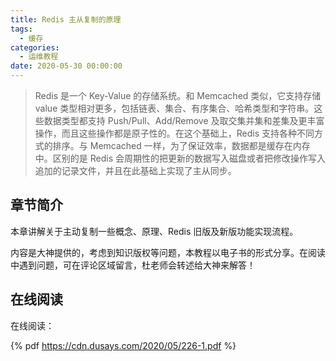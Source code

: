 ```yaml
---
title: Redis 主从复制的原理
tags:
  - 缓存
categories:
  - 运维教程
date: 2020-05-30 00:00:00
---
```


> Redis 是一个 Key-Value 的存储系统。和 Memcached 类似，它支持存储 value 类型相对更多，包括链表、集合、有序集合、哈希类型和字符串。这些数据类型都支持 Push/Pull、Add/Remove 及取交集并集和差集及更丰富操作，而且这些操作都是原子性的。在这个基础上，Redis 支持各种不同方式的排序。与 Memcached 一样，为了保证效率，数据都是缓存在内存中。区别的是 Redis 会周期性的把更新的数据写入磁盘或者把修改操作写入追加的记录文件，并且在此基础上实现了主从同步。

<!-- more -->

## 章节简介

本章讲解关于主动复制一些概念、原理、Redis 旧版及新版功能实现流程。

内容是大神提供的，考虑到知识版权等问题，本教程以电子书的形式分享。在阅读中遇到问题，可在评论区域留言，杜老师会转述给大神来解答！

## 在线阅读

在线阅读：

{% pdf https://cdn.dusays.com/2020/05/226-1.pdf %}